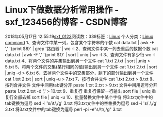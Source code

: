 # Linux下做数据分析常用操作 - sxf_123456的博客 - CSDN博客
2018年05月17日 12:55:19[sxf_0123](https://me.csdn.net/sxf_123456)阅读数：339标签：[Linux](https://so.csdn.net/so/search/s.do?q=Linux&t=blog)
个人分类：[Linux command](https://blog.csdn.net/sxf_123456/article/category/6748440)
1、查询文件中某一列，包含某个字符串的个数
cat data.txt | awk -F ',' '{print $8}' | grep '路由器' | wc -l
2、查询文件中某一列去重后的数据个数
cat data.txt | awk -F ',' '{print $1}' | sort | uniq | wc -l
3、查询文件有多少行
wc -l data.txt
4、将两个文件的并集输出到另一个文件
cat 1.txt  2.txt | sort |uniq > 5.txt
5、将两个文件的交集(某行相同的值)输出到另一个文件
cat 1.txt  2.txt | sort |uniq -d > 6.txt
6、去掉两个文件中的交集部分，剩下的部分输出到另一个文件
cat 1.txt 2.txt | sort | uniq -u > 7.txt
7、按行合并文件
cat 1.txt  2.txt  > 8.txt
8、按列合并文件
文件中间用tab键分开
paste 1.txt  2.txt  > 9.txt
文件中间用逗号分开
paste 1.txt 2.txt -d ','  > 10.txt
9、重复行
重复行保留一行输出
sort file | uniq
重复行全部去掉
sort file | uniq -u
10、批量替换文件中某个字符
将3.txt文件中的tab键换为逗号
sed  -i 's/\t/,/g' 3.txt
将3.txt文件中的空格换为逗号
sed  -i 's/ /,/g' 3.txt
将3.txt文件中的tab键换为逗号
perl -pi -e"s/\t/,/g" 3.txt
